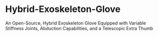 # Hybrid-Exoskeleton-Glove
An Open-Source, Hybrid Exoskeleton Glove Equipped with Variable Stiffness Joints, Abduction Capabilities, and a Telescopic Extra Thumb
